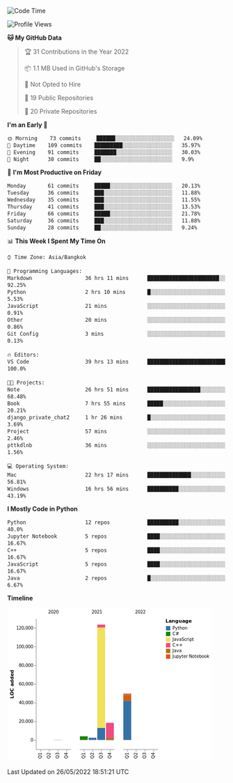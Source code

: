 <!--START_SECTION:waka-->
![Code Time](http://img.shields.io/badge/Code%20Time-0%20secs-blue)

![Profile Views](http://img.shields.io/badge/Profile%20Views-6-blue)

**🐱 My GitHub Data** 

> 🏆 31 Contributions in the Year 2022
 > 
> 📦 1.1 MB Used in GitHub's Storage 
 > 
> 🚫 Not Opted to Hire
 > 
> 📜 19 Public Repositories 
 > 
> 🔑 20 Private Repositories  
 > 
**I'm an Early 🐤** 

```text
🌞 Morning    73 commits     ██████░░░░░░░░░░░░░░░░░░░   24.09% 
🌆 Daytime    109 commits    █████████░░░░░░░░░░░░░░░░   35.97% 
🌃 Evening    91 commits     ███████░░░░░░░░░░░░░░░░░░   30.03% 
🌙 Night      30 commits     ██░░░░░░░░░░░░░░░░░░░░░░░   9.9%

```
📅 **I'm Most Productive on Friday** 

```text
Monday       61 commits     █████░░░░░░░░░░░░░░░░░░░░   20.13% 
Tuesday      36 commits     ███░░░░░░░░░░░░░░░░░░░░░░   11.88% 
Wednesday    35 commits     ███░░░░░░░░░░░░░░░░░░░░░░   11.55% 
Thursday     41 commits     ███░░░░░░░░░░░░░░░░░░░░░░   13.53% 
Friday       66 commits     █████░░░░░░░░░░░░░░░░░░░░   21.78% 
Saturday     36 commits     ███░░░░░░░░░░░░░░░░░░░░░░   11.88% 
Sunday       28 commits     ██░░░░░░░░░░░░░░░░░░░░░░░   9.24%

```


📊 **This Week I Spent My Time On** 

```text
⌚︎ Time Zone: Asia/Bangkok

💬 Programming Languages: 
Markdown                 36 hrs 11 mins      ███████████████████████░░   92.25% 
Python                   2 hrs 10 mins       █░░░░░░░░░░░░░░░░░░░░░░░░   5.53% 
JavaScript               21 mins             ░░░░░░░░░░░░░░░░░░░░░░░░░   0.91% 
Other                    20 mins             ░░░░░░░░░░░░░░░░░░░░░░░░░   0.86% 
Git Config               3 mins              ░░░░░░░░░░░░░░░░░░░░░░░░░   0.13%

🔥 Editors: 
VS Code                  39 hrs 13 mins      █████████████████████████   100.0%

🐱‍💻 Projects: 
Note                     26 hrs 51 mins      █████████████████░░░░░░░░   68.48% 
Book                     7 hrs 55 mins       █████░░░░░░░░░░░░░░░░░░░░   20.21% 
django_private_chat2     1 hr 26 mins        █░░░░░░░░░░░░░░░░░░░░░░░░   3.69% 
Project                  57 mins             ░░░░░░░░░░░░░░░░░░░░░░░░░   2.46% 
pttkdlnb                 36 mins             ░░░░░░░░░░░░░░░░░░░░░░░░░   1.56%

💻 Operating System: 
Mac                      22 hrs 17 mins      ██████████████░░░░░░░░░░░   56.81% 
Windows                  16 hrs 56 mins      ██████████░░░░░░░░░░░░░░░   43.19%

```

**I Mostly Code in Python** 

```text
Python                   12 repos            ██████████░░░░░░░░░░░░░░░   40.0% 
Jupyter Notebook         5 repos             ████░░░░░░░░░░░░░░░░░░░░░   16.67% 
C++                      5 repos             ████░░░░░░░░░░░░░░░░░░░░░   16.67% 
JavaScript               5 repos             ████░░░░░░░░░░░░░░░░░░░░░   16.67% 
Java                     2 repos             █░░░░░░░░░░░░░░░░░░░░░░░░   6.67%

```


**Timeline**

![Chart not found](https://raw.githubusercontent.com/pntt3011/pntt3011/main/charts/bar_graph.png) 


 Last Updated on 26/05/2022 18:51:21 UTC
<!--END_SECTION:waka-->
